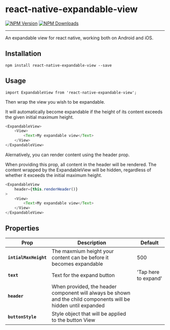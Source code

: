 # react-native-expandable-view

[![NPM Version](https://img.shields.io/npm/v/react-native-expandable-view.svg?style=flat)](https://www.npmjs.com/package/react-native-expandable-view)
[![NPM Downloads](https://img.shields.io/npm/dm/react-native-expandable-view.svg?style=flat)](https://www.npmjs.com/package/react-native-expandable-view)

---
An expandable view for react native, working both on Android and iOS.

## <a name='install'>Installation</a>
```
npm install react-native-expandable-view --save
```

## <a name='usage'>Usage</a>
```
import ExpandableView from 'react-native-expandable-view';
```

Then wrap the view you wish to be expandable. 

It will automatically become expandable if the height of its content exceeds the given initial maximum height.

```js
<ExpandableView>
    <View>
        <Text>My expandable view</Text>
    </View>
</ExpandableView>
```

Alernatively, you can render content using the header prop.

When providing this prop, all content in the header will be rendered. The content wrapped by the ExpandableView will be hidden, regardless of whether it exceeds the initial maximum height.

```js
<ExpandableView
    header={this.renderHeader()}
>
    <View>
        <Text>My expandable view</Text>
    </View>
</ExpandableView>
```

## Properties

| Prop | Description | Default |
|---|---|---|
|**`intialMaxHeight`**|The maxmium height your content can be before it becomes expandable|500|
|**`text`**|Text for the expand button|'Tap here to expand'|
|**`header`**|When provided, the header component will always be shown and the child components will be hidden until expanded||
|**`buttonStyle`**|Style object that will be applied to the button View||

